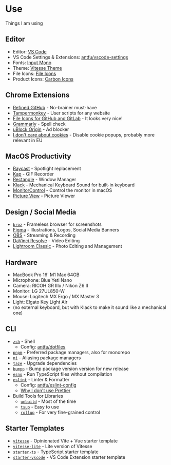 # Use

Things I am using

## Editor

- Editor: [VS Code](https://code.visualstudio.com/)
- VS Code Settings & Extensions: [antfu/vscode-settings](https://github.com/antfu/vscode-settings)
- Fonts: [Input Mono](https://input.djr.com/)
- Theme: [Vitesse Theme](https://github.com/antfu/vscode-theme-vitesse)
- File Icons: [File Icons](https://marketplace.visualstudio.com/items?itemName=file-icons.file-icons)
- Product Icons: [Carbon Icons](https://github.com/antfu/vscode-icons-carbon)

## Chrome Extensions

- [Refined GitHub](https://chrome.google.com/webstore/detail/refined-github/hlepfoohegkhhmjieoechaddaejaokhf) - No-brainer must-have
- [Tampermonkey](https://chrome.google.com/webstore/detail/tampermonkey/dhdgffkkebhmkfjojejmpbldmpobfkfo) - User scripts for any website
- [File Icons for GitHub and GitLab](https://chrome.google.com/webstore/detail/file-icons-for-github-and/ficfmibkjjnpogdcfhfokmihanoldbfe) - It looks very nice!
- [Grammarly](https://chrome.google.com/webstore/detail/grammarly-grammar-checker/kbfnbcaeplbcioakkpcpgfkobkghlhen) - Spell check
- [uBlock Origin](https://chrome.google.com/webstore/detail/ublock-origin/cjpalhdlnbpafiamejdnhcphjbkeiagm) - Ad blocker
- [I don't care about cookies](https://chrome.google.com/webstore/detail/i-dont-care-about-cookies/fihnjjcciajhdojfnbdddfaoknhalnja) - Disable cookie popups, probably more relevant in EU

## MacOS Productivity

- [Raycast](https://raycast.com/) - Spotlight replacement
- [Kap](https://getkap.co/) - GIF Recorder
- [Rectangle](https://rectangleapp.com/) - Window Manager
- [Klack](https://tryklack.com/) - Mechanical Keyboard Sound for built-in keyboard
- [MonitorControl](https://github.com/MonitorControl/MonitorControl) - Control the monitor in macOS
- [Picture View](https://wl879.github.io/apps/picview/) - Picture Viewer

## Design / Social Media

- [`broz`](https://github.com/antfu/broz) - Frameless browser for screenshots
- [Figma](https://www.figma.com/) - Illustrations, Logos, Social Media Banners
- [OBS](https://obsproject.com/) - Streaming & Recording
- [DaVinci Resolve](https://www.blackmagicdesign.com/products/davinciresolve) - Video Editing
- [Lightroom Classic](https://www.adobe.com/products/photoshop-lightroom-classic.html) - Photo Editing and Management

## Hardware

- MacBook Pro 16' M1 Max 64GB
- Microphone: Blue Yeti Nano
- Camera: RICOH GR IIIx / Nikon Z6 II
- Monitor: LG 27UL850-W
- Mouse: Logitech MX Ergo / MX Master 3
- Light: Elgato Key Light Air
- (no external keyboard, but with Klack to make it sound like a mechanical one) 

## CLI

- [`zsh`](https://zsh.org/) - Shell
  - Config: [antfu/dotfiles](https://github.com/antfu/dotfiles)
- [`pnpm`](https://pnpm.io/) - Preferred package managers, also for monorepo
- [`ni`](https://github.com/antfu/ni) - Aliasing package managers
- [`taze`](https://github.com/antfu/taze) - Upgrade dependencies
- [`bumpp`](https://github.com/antfu/bumpp) - Bump package version version for new release
- [`esno`](https://github.com/esbuild-kit/esno) - Run TypeScript files without compilation
- [`eslint`](https://eslint.org/) - Linter & Formatter
  - Config: [antfu/eslint-config](https://github.com/antfu/eslint-config)
  - [Why I don't use Prettier](https://antfu.me/posts/why-not-prettier)
- Build Tools for Libraries
  - [`unbuild`](https://github.com/unjs/unbuild) - Most of the time
  - [`tsup`](https://github.com/egoist/tsup) - Easy to use
  - [`rollup`](https://rollupjs.org/) - For very fine-grained control

## Starter Templates

- [`vitesse`](https://github.com/antfu/vitesse) - Opinionated Vite + Vue starter template
- [`vitesse-lite`](https://github.com/antfu/vitesse-lite) - Lite version of Vitesse
- [`starter-ts`](https://github.com/antfu/starter-ts) - TypeScript starter template
- [`starter-vscode`](https://github.com/antfu/starter-vscode) - VS Code Extension starter template
